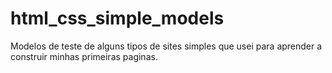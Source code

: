# html_css_simple_models
Modelos de teste de alguns tipos de sites simples que usei para aprender a construir minhas primeiras paginas.
